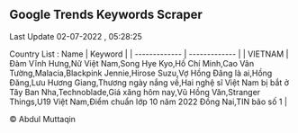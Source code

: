 

## Google Trends Keywords Scraper 
 
Last Update 02-07-2022 , 05:28:25

Country List :
 Name  | Keyword |
| ------------- | ------------- |
| VIETNAM | Đàm Vĩnh Hưng,Nữ Việt Nam,Song Hye Kyo,Hồ Chí Minh,Cao Vân Tường,Malacia,Blackpink Jennie,Hirose Suzu,Vợ Hồng Đăng là ai,Hồng Đăng,Lưu Hương Giang,Thương ngày nắng về,Hai nghệ sĩ Việt Nam bị bắt ở Tây Ban Nha,Technoblade,Giá xăng hôm nay,Vũ Hồng Văn,Stranger Things,U19 Việt Nam,Điểm chuẩn lớp 10 năm 2022 Đồng Nai,TIN bão số 1 |



© Abdul Muttaqin 
